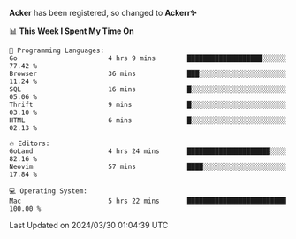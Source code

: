 **Acker** has been registered, so changed to **Ackerr✨**

<!--START_SECTION:waka-->
📊 **This Week I Spent My Time On** 

```text
💬 Programming Languages: 
Go                       4 hrs 9 mins        ███████████████████░░░░░░   77.42 % 
Browser                  36 mins             ███░░░░░░░░░░░░░░░░░░░░░░   11.24 % 
SQL                      16 mins             █░░░░░░░░░░░░░░░░░░░░░░░░   05.06 % 
Thrift                   9 mins              █░░░░░░░░░░░░░░░░░░░░░░░░   03.10 % 
HTML                     6 mins              █░░░░░░░░░░░░░░░░░░░░░░░░   02.13 % 

🔥 Editors: 
GoLand                   4 hrs 24 mins       █████████████████████░░░░   82.16 % 
Neovim                   57 mins             ████░░░░░░░░░░░░░░░░░░░░░   17.84 % 

💻 Operating System: 
Mac                      5 hrs 22 mins       █████████████████████████   100.00 % 
```


 Last Updated on 2024/03/30 01:04:39 UTC
<!--END_SECTION:waka-->
